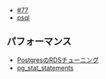- [#77](https://github.com/hdknr/scriptogr.am/issues/77)
- [psql](posgresql.psql.md)

## パフォーマンス

- [PostgresのRDSチューニング
](http://qiita.com/awakia/items/9981f37d5cbcbcd155eb)
- [pg_stat_statements](postgresql.pg_stat_statements.md)
